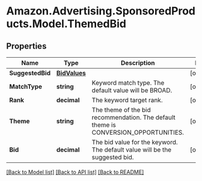 # Amazon.Advertising.SponsoredProducts.Model.ThemedBid

## Properties

Name | Type | Description | Notes
------------ | ------------- | ------------- | -------------
**SuggestedBid** | [**BidValues**](BidValues.md) |  | [optional] 
**MatchType** | **string** | Keyword match type. The default value will be BROAD. | [optional] 
**Rank** | **decimal** | The keyword target rank. | [optional] 
**Theme** | **string** | The theme of the bid recommendation. The default theme is CONVERSION_OPPORTUNITIES. | [optional] 
**Bid** | **decimal** | The bid value for the keyword. The default value will be the suggested bid. | [optional] 

[[Back to Model list]](../README.md#documentation-for-models) [[Back to API list]](../README.md#documentation-for-api-endpoints) [[Back to README]](../README.md)

